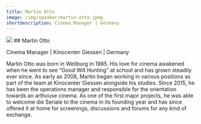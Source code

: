```yaml
---
title: Martin Otto
image: /img/speaker/martin-otto.jpeg
shortdescription: Cinema Manager | Germany
---
```

<img src="/img/speaker/martin-otto.jpeg">
## Martin Otto

Cinema Manager | Kinocenter Giessen | Germany

Martin Otto was born in Weilburg in 1985. His love for cinema awakened when he went to see “Good Will Hunting” at school and has grown steadily ever since. As early as 2008, Martin began working in various positions as part of the team at Kinocenter Giessen alongside his studies. Since 2015, he has been the operations manager and responsible for the orientation towards an arthouse cinema. As one of the first major projects, he was able to welcome die Seriale to the cinema in its founding year and has since offered it at home for screenings, discussions and forums for any kind of exchange.